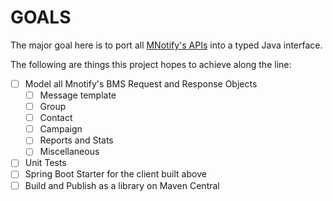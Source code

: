 # GOALS
The major goal here is to port all [MNotify's APIs](https://readthedocs.mnotify.com/) into a typed Java interface.

The following are things this project hopes to achieve along the line:
-[ ] Model all Mnotify's BMS Request and Response Objects
  -[ ] Message template
  - [ ] Group
  - [ ] Contact
  - [ ] Campaign
  - [ ] Reports and Stats
  - [ ] Miscellaneous
- [ ] Unit Tests
- [ ] Spring Boot Starter for the client built above
- [ ] Build and Publish as a library on Maven Central

